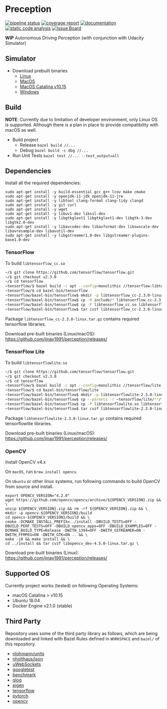 # Preception

[![pipeline status](https://gitlab.com/jinay1991/perception/badges/master/pipeline.svg)](https://gitlab.com/ad_platform/perception/commits/master)
[![coverage report](https://gitlab.com/jinay1991/perception/badges/master/coverage.svg?job=code-coverage)](https://ad_platform.gitlab.io/perception/)
[![documentation](https://img.shields.io/badge/doc-doxygen-blue.svg)](https://ad_platform.gitlab.io/perception/doc/html/)
[![static code analysis](https://img.shields.io/badge/quality-cppcheck-green.svg)](https://ad_platform.gitlab.io/perception/static_code_analysis_report/)
[![Issue Board](https://img.shields.io/badge/issue-tracker-green.svg)](https://gitlab.com/ad_platform/perception/-/boards)

**WIP** Autonomous Driving Perception (with conjunction with Udacity Simulator)

## Simulator

* Download prebuilt binaries
    * [Linux](https://github.com/udacity/self-driving-car-sim/releases/download/T3_v1.2/term3_sim_linux.zip)
    * [MacOS](https://github.com/udacity/self-driving-car-sim/releases/download/T3_v1.2/term3_sim_mac.zip)
    * [MacOS Catalina v10.15](https://github.com/jinay1991/motion_planning/releases/download/v1.1/term3_sim_mac_catalina.zip)
    * [Windows](https://github.com/udacity/self-driving-car-sim/releases/download/T3_v1.2/term3_sim_windows.zip)

## Build

**NOTE**: Currently due to limitation of developer environment, only Linux OS is supported. Although there is a plan in place to provide compatibility with macOS as well. 

* Build project
    * Release `bazel build //...`
    * Debug `bazel build -c dbg //...`
* Run Unit Tests `bazel test //... --test_output=all`

## Dependencies

Install all the required dependencies:

```
sudo apt-get install -y build-essential gcc g++ lcov make cmake
sudo apt-get install -y openjdk-11-jdk openjdk-11-jre
sudo apt-get install -y libtool clang-format clang-tidy clangd
sudo apt-get install -y git curl
sudo apt-get install -y wget
sudo apt-get install -y libuv1-dev libssl-dev
sudo apt-get install -y libgtkglext1 libgtkglext1-dev libgtk-3-dev libgtk2.0-dev 
sudo apt-get install -y libavcodec-dev libavformat-dev libswscale-dev libavresample-dev libavutil-dev
sudo apt-get install -y libgstreamer1.0-dev libgstreamer-plugins-base1.0-dev 
```
### TensorFlow

To build `libtensorflow_cc.so`

```bash
~/$ git clone https://github.com/tensorflow/tensorflow.git
~/$ git checkout v2.3.0
~/$ cd tensorflow
~tensorflow/$ bazel build -c opt --config=monolithic //tensorflow:libtensorflow_cc.so //tensorflow:install_headers
~tensorflow/$ cd bazel-bin/tensorflow
~tensorflow/bazel-bin/tensorflow$ mkdir -p libtensorflow_cc-2.3.0-linux/include libtensorflow_cc-2.3.0-linux/lib
~tensorflow/bazel-bin/tensorflow$ cp -R include/* libtensorflow_cc-2.3.0-linux/include 
~tensorflow/bazel-bin/tensorflow$ cp -P libtensorflow_cc.so libtensorflow_cc.so.2 libtensorflow_cc.so.2.3.0 libtensorflow_cc-2.3.0-linux/lib/
~tensorflow/bazel-bin/tensorflow$ tar cvzf libtensorflow_cc-2.3.0-linux.tar.gz libtensorflow_cc-2.3.0-linux
```

Package `libtensorflow_cc-2.3.0-linux.tar.gz` contains required tensorflow libraries.

Download pre-built binaries (Linux/macOS): https://github.com/jinay1991/perception/releases/

### TensorFlow Lite


To build `libtensorflowlite.so`

```bash
~/$ git clone https://github.com/tensorflow/tensorflow.git
~/$ git checkout v2.3.0
~/$ cd tensorflow
~tensorflow/$ bazel build -c opt --config=monolithic //tensorflow/lite:libtensorflowlite.so
~tensorflow/$ cd bazel-bin/tensorflow/lite
~tensorflow/bazel-bin/tensorflow$ mkdir -p libtensorflowlite-2.3.0-linux/include libtensorflowlite-2.3.0-linux/lib
~tensorflow/bazel-bin/tensorflow$ cp --parents -r ~tensorflow/lite/**/**/*.h libtensorflowlite-2.3.0-linux/include 
~tensorflow/bazel-bin/tensorflow$ cp -P libtensorflowlite.so libtensorflowlite-2.3.0-linux/lib/
~tensorflow/bazel-bin/tensorflow$ tar cvzf libtensorflowlite-2.3.0-linux.tar.gz libtensorflowlite-2.3.0-linux
```

Package `libtensorflowlite-2.3.0-linux.tar.gz` contains required tensorflowlite libraries.

Download pre-built binaries (Linux/macOS): https://github.com/jinay1991/perception/releases/

### OpenCV

Install OpenCV v4.x

On `macOS`, run `brew install opencv`.

On `Ubuntu` or other linux systems, run following commands to build OpenCV from source and install.

```
export OPENCV_VERSION="4.2.0"
wget https://github.com/opencv/opencv/archive/${OPENCV_VERSION}.zip && \
unzip ${OPENCV_VERSION}.zip && rm -rf ${OPENCV_VERSION}.zip && \
mkdir -p opencv-${OPENCV_VERSION}/build
cd opencv-${OPENCV_VERSION}/build && \
cmake -DCMAKE_INSTALL_PREFIX=../install -DBUILD_TESTS=OFF -DBUILD_PERF_TESTS=OFF -DBUILD_opencv_apps=OFF -DBUILD_EXAMPLES=OFF -DCMAKE_BUILD_TYPE=Release -DWITH_1394=OFF -DWITH_GSTREAMER=ON -DWITH_FFMPEG=ON -DWITH_GTK=ON .. && \
make -j8 && make install && \
cd ../install && tar cvzf libopencv_dev-4.5.0-linux.tar.gz \
```

Download pre-built binaries (Linux): https://github.com/jinay1991/perception/releases/

## Supported OS

Currently project works (tested) on following Operating Systems:

* macOS Catalina > v10.15
* Ubuntu 18.04
* Docker Engine v2.1.0 (stable)

## Third Party

Repository uses some of the third party library as follows, which are being downloaded and linked with Bazel Rules defined in `WORKSPACE` and `bazel/` of this repository.

* [nlohmann/units](https://github.com/nholthaus/units)
* [nholthaus/json](https://github.com/nlohmann/json)
* [uWebSockets](https://github.com/uWebSockets/uWebSockets)
* [googletest](https://github.com/google/googletest)
* [benchmark](https://github.com/google/benchmark)
* [glog](https://github.com/google/glog)
* [eigen](https://bitbucket.org/eigen/eigen)
* [tensorflow](https://github.com/tensorflow/tensorflow)
* [pytorch](https://github.com/pytorch/pytorch)
* [opencv](https://github.com/opencv/opencv)
